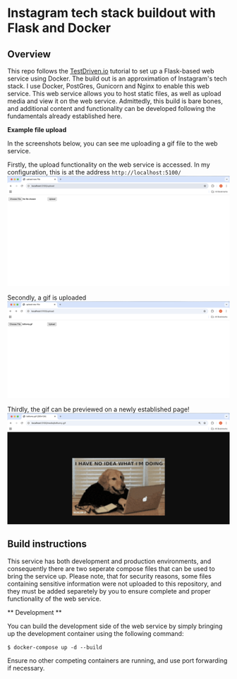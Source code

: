 # Instagram tech stack buildout with Flask and Docker

## Overview

This repo follows the [TestDriven.io](https://testdriven.io/blog/dockerizing-flask-with-postgres-gunicorn-and-nginx/) tutorial to set up a Flask-based web service using Docker. The build out is an approximation of Instagram's tech stack. I use Docker, PostGres, Gunicorn and Nginx to enable this web service. This web service allows you to host static files, as well as upload media and view it on the web service. Admittedly, this build is bare bones, and additional content and functionality can be developed following the fundamentals already established here.

**Example file upload**

In the screenshots below, you can see me uploading a gif file to the web service.

Firstly, the upload functionality on the web service is accessed. In my configuration, this is at the address `http://localhost:5100/`
![Webservice is accessed on local host](sc1.png)

Secondly, a gif is uploaded
![Gif is uploaded to web service](sc2.png)

Thirdly, the gif can be previewed on a newly established page!
![Gif is viewed on webservice](sc3.png)


## Build instructions

This service has both development and production environments, and consequently there are two seperate compose files that can be used to bring the service up. Please note, that for security reasons, some files containing sensitive information were not uploaded to this repository, and they must be added separetely by you to ensure complete and proper functionality of the web service.

** Development **

You can build the development side of the web service by simply bringing up the development container using the following command:

```
$ docker-compose up -d --build
```

Ensure no other competing containers are running, and use port forwarding if necessary. 
